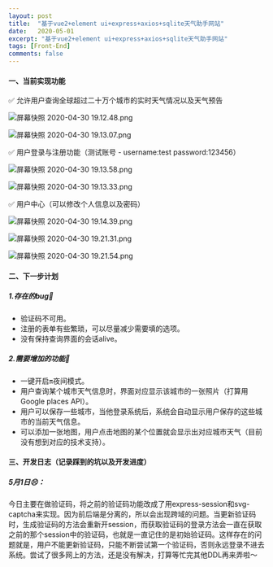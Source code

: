 ```yaml
---
layout: post
title:  "基于vue2+element ui+express+axios+sqlite天气助手网站"
date:   2020-05-01
excerpt: "基于vue2+element ui+express+axios+sqlite天气助手网站"
tags: [Front-End]
comments: false
---
```




#### 一、当前实现功能

✅ 允许用户查询全球超过二十万个城市的实时天气情况以及天气预告

![屏幕快照 2020-04-30 19.12.48.png](https://i.loli.net/2020/05/01/YQZd4jTmyNIMacq.png)

![屏幕快照 2020-04-30 19.13.07.png](https://i.loli.net/2020/05/01/xz9AyY1kGKc4PiT.png)



✅ 用户登录与注册功能（测试账号 - username:test password:123456）

![屏幕快照 2020-04-30 19.13.58.png](https://i.loli.net/2020/05/01/yZ5DbRJXuASUokV.png)

![屏幕快照 2020-04-30 19.13.33.png](https://i.loli.net/2020/05/01/ClShbDwUKEQMWyV.png)



✅ 用户中心（可以修改个人信息以及密码）

![屏幕快照 2020-04-30 19.14.39.png](https://i.loli.net/2020/05/01/fmjWLKz8Jer43Ct.png)

![屏幕快照 2020-04-30 19.21.31.png](https://i.loli.net/2020/05/01/t83b4F2XzR6MgHr.png)

![屏幕快照 2020-04-30 19.21.54.png](https://i.loli.net/2020/05/01/n3ke9sq1RDLY8Kx.png)



#### 二、下一步计划

##### 1.存在的bug🐛

- 验证码不可用。
- 注册的表单有些繁琐，可以尽量减少需要填的选项。
- 没有保持查询界面的会话alive。



##### 2.需要增加的功能🔧

- 一键开启🔛夜间模式。
- 用户查询某个城市天气信息时，界面对应显示该城市的一张照片（打算用Google places API）。
- 用户可以保存一些城市，当他登录系统后，系统会自动显示用户保存的这些城市的当前天气信息。
- 可以添加一张地图，用户点击地图的某个位置就会显示出对应城市天气（目前没有想到对应的技术支持）。



#### 三、开发日志（记录踩到的坑以及开发进度）

##### 5月1日😣：

今日主要在做验证码，将之前的验证码功能改成了用express-session和svg-captcha来实现。因为前后端是分离的，所以会出现跨域的问题。当更新验证码时，生成验证码的方法会重新开session，而获取验证码的登录方法会一直在获取之前的那个session中的验证码，也就是一直记住的是初始验证码。这样存在的问题就是，用户不能更新验证码，只能不断尝试第一个验证码，否则永远登录不进去系统。尝试了很多网上的方法，还是没有解决，打算等忙完其他DDL再来弄啦～

